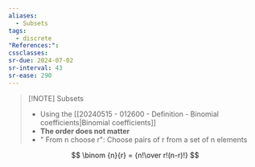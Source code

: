 ```yaml
---
aliases:
  - Subsets
tags:
  - discrete
"References:": 
cssclasses: 
sr-due: 2024-07-02
sr-interval: 43
sr-ease: 290
---
```

> [!NOTE] Subsets
> + Using the [[20240515 - 012600 - Definition - Binomial coefficients|Binomial coefficients]]
> + **The order does not matter**
> + " From n choose r": Choose pairs of r from a set of n elements
>

$$
\binom {n}{r} = {n!\over r!(n-r)!}
$$